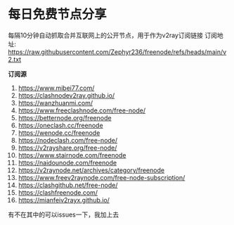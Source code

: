 # 每日免费节点分享
每隔10分钟自动抓取合并互联网上的公开节点，用于作为v2ray订阅链接
订阅地址: https://raw.githubusercontent.com/Zephyr236/freenode/refs/heads/main/v2.txt

**订阅源**

1. https://www.mibei77.com/
2. https://clashnodev2ray.github.io/
3. https://wanzhuanmi.com/
4. https://www.freeclashnode.com/free-node/
5. https://betternode.org/freenode
6. https://oneclash.cc/freenode
7. https://wenode.cc/freenode
8. https://nodeclash.com/free-node/
9. https://v2rayshare.org/free-node/
10. https://www.stairnode.com/freenode
11. https://naidounode.com/freenode
12. https://v2raynode.net/archives/category/freenode
13. https://www.freev2raynode.com/free-node-subscription/
14. https://clashgithub.net/free-node/
15. https://clashfreenode.com/
16. https://mianfeiv2rayx.github.io/

有不在其中的可以issues一下，我加上去

